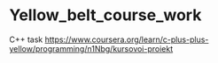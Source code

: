 # Yellow_belt_course_work
C++ task 
https://www.coursera.org/learn/c-plus-plus-yellow/programming/n1Nbg/kursovoi-proiekt
